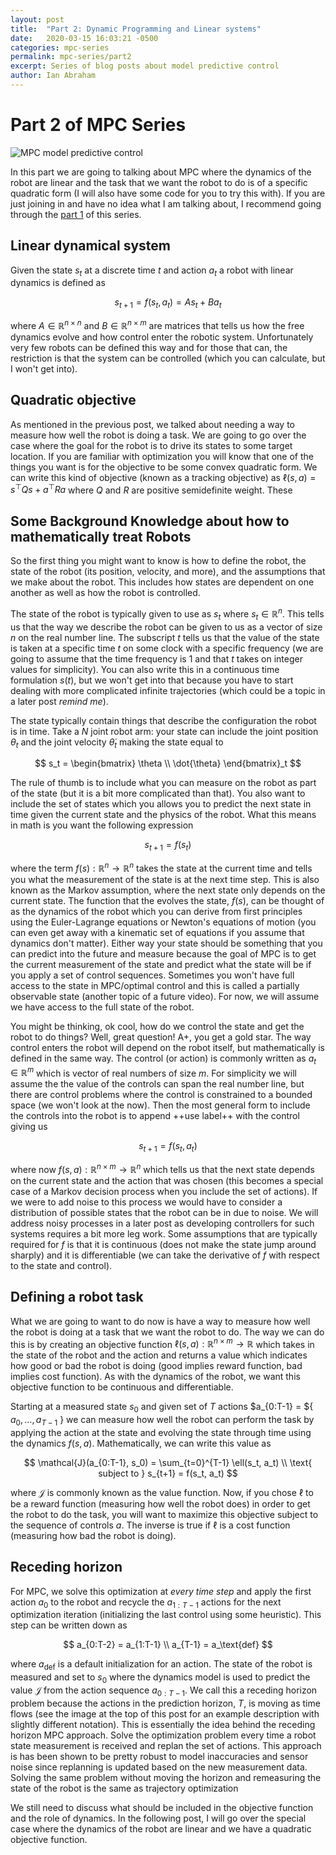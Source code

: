```yaml
---
layout: post
title:  "Part 2: Dynamic Programming and Linear systems"
date:   2020-03-15 16:03:21 -0500
categories: mpc-series
permalink: mpc-series/part2
excerpt: Series of blog posts about model predictive control
author: Ian Abraham
---
```


# Part 2 of MPC Series #
<img src="https://i.stack.imgur.com/lYqJ3.png" alt="MPC model predictive control">

In this part we are going to talking about MPC where the dynamics of the robot are linear and the task that we want the
robot to do is of a specific quadratic form (I will also have some code for you to try this with). If you are just
joining in and have no idea what I am talking about, I recommend going through the [part 1](http://i-abr.github.io/bloggy-blog/mpc-series/part1)
of this series.


## Linear dynamical system ##

Given the state $s_t$ at a discrete time $t$ and action $a_t$ a robot with linear dynamics is defined as

$$
    s_{t+1} = f(s_t, a_t) = As_t + Ba_t
$$

where $A \in \mathbb{R}^{n\times n}$ and $B \in \mathbb{R}^{n \times m}$ are matrices that tells us how the free
dynamics evolve and how control enter the robotic system. Unfortunately very few robots can be defined this way
and for those that can, the restriction is that the system can be controlled (which you can calculate, but I won't
get into).

## Quadratic objective ##

As mentioned in the previous post, we talked about needing a way to measure how well the robot is doing a task. We are
going to go over the case where the goal for the robot is to drive its states to some target location. If you are
familiar with optimization you will know that one of the things you want is for the objective to be some convex
quadratic form. We can write this kind of objective (known as a tracking objective) as $\ell(s,a)=s^\top Q s + a^\top
R a$ where $Q$ and $R$ are positive semidefinite weight. These

## Some Background Knowledge about how to mathematically treat Robots ##

So the first thing you might want to know is how to define the robot, the state of the robot (its position, velocity,
and more), and the assumptions that we make about the robot. This includes how states are dependent on one another as
well as how the robot is controlled.

The state of the robot is typically given to use as $s_t$ where $s_t \in \mathbb{R}^n$. This tells us that the way we
describe the robot can be given to us as a vector of size $n$ on the real number line. The subscript $t$ tells us that
the value of the state is taken at a specific time $t$ on some clock with a specific frequency (we are going to assume
that the time frequency is $1$ and that $t$ takes on integer values for simplicity). You can also write this in a
continuous time formulation $s(t)$, but we won't get into that because you have to start dealing with more complicated
infinite trajectories (which could be a topic in a later post *remind me*).

The state typically contain things that describe the configuration the robot is in time. Take a $N$ joint robot arm:
your state can include the joint position $\theta_t$ and the joint velocity $\dot{\theta}_t$ making the state equal to

$$
    s_t = \begin{bmatrix} \theta \\ \dot{\theta} \end{bmatrix}_t
$$  

The rule of thumb is to include what you can measure on the robot as part of the state (but it is a bit more complicated
than that). You also want to include the set of states which you allows you to predict the next state in time given the
current state and the physics of the robot. What this means in math is you want the following expression

$$
    s_{t+1} = f(s_t)
$$

where the term $f(s) : \mathbb{R}^n \to \mathbb{R}^n$ takes the state at the current time and tells you what the
measurement of the state is at the next time step. This is also known as the Markov assumption, where the next state
only depends on the current state. The function that the evolves the state, $f(s)$, can be thought of as the dynamics of
the robot which you can derive from first principles using the Euler-Lagrange equations or Newton's equations of motion
(you can even get away with a kinematic set of equations if you assume that dynamics don't matter). Either way your
state should be something that you can predict into the future and measure because the goal of MPC is to get the current
measurement of the state and predict what the state will be if you apply a set of control sequences. Sometimes you won't
have full access to the state in MPC/optimal control and this is called a partially observable state (another topic of a
future video). For now, we will assume we have access to the full state of the robot.

You might be thinking, ok cool, how do we control the state and get the robot to do things? Well, great question! A+,
you get a gold star. The way control enters the robot will depend on the robot itself, but mathematically is defined in
the same way. The control (or action) is commonly written as $a_t \in \mathbb{R}^m$ which is vector of real numbers of
size $m$. For simplicity we will assume the the value of the controls can span the real number line, but there are
control problems where the control is constrained to a bounded space (we won't look at the now). Then the most general
form to include the controls into the robot is to append ++use label++ with the control giving us

$$
    s_{t+1} = f(s_t, a_t)
$$  

where now $f(s,a) : \mathbb{R}^{n\times m} \to \mathbb{R}^n$ which tells us that the next state depends on the current
state and the action that was chosen (this becomes a special case of a Markov decision process when you include the set
of actions). If we were to add noise to this process we would have to consider a distribution of possible states that
the robot can be in due to noise. We will address noisy processes in a later post as developing controllers for such
systems requires a bit more leg work. Some assumptions that are typically required for $f$ is that it is continuous
(does not make the state jump around sharply) and it is differentiable (we can take the derivative of $f$ with respect
to the state and control).

## Defining a robot task ##

What we are going to want to do now is have a way to measure how well the robot is doing at a task that we want the
robot to do. The way we can do this is by creating an objective function $\ell (s, a) : \mathbb{R}^{n\times m} \to
\mathbb{R}$ which takes in the state of the robot and the action and returns a value which indicates how good or bad the
robot is doing (good implies reward function, bad implies cost function). As with the dynamics of the robot, we want
this objective function to be continuous and differentiable.

Starting at a measured state $s_0$ and given set of $T$ actions $a_{0:T-1} = $\{ $a_0, \ldots, a_{T-1}$ \} we can measure how well the
robot can perform the task by applying the action at the state and evolving the state through time using the dynamics
$f(s, a)$. Mathematically, we can write this value as

$$
    \mathcal{J}(a_{0:T-1}, s_0) = \sum_{t=0}^{T-1} \ell(s_t, a_t) \\ \text{ subject to } s_{t+1} = f(s_t, a_t)
$$

where $\mathcal{J}$ is commonly known as the value function. Now, if you chose $\ell$ to be a reward function (measuring
how well the robot does) in order to get the robot to do the task, you will want to maximize this objective subject to
the sequence of controls $a$. The inverse is true if $\ell$ is a cost function (measuring how bad the robot is doing).

## Receding horizon ##

For MPC, we solve this optimization at *every time step* and apply the first action $a_0$ to the robot and recycle the
$a_{1:T-1}$ actions for the next optimization iteration (initializing the last control using some heuristic). This step
can be written down as

$$
    a_{0:T-2} = a_{1:T-1} \\
    a_{T-1} = a_\text{def}
$$

where $a_\text{def}$ is a default initialization for an action. The state of the robot is measured and set to $s_0$
where the dynamics model is used to predict the value $\mathcal{J}$ from the action sequence $a_{0:T-1}$. We call this a
receding horizon problem because the actions in the prediction horizon, $T$, is moving as time flows (see the image at
the top of this post for an example description with slightly different notation). This is essentially the idea behind
the receding horizon MPC approach. Solve the optimization problem every time a robot state measurement is received and
replan the set of actions. This approach is has been shown to be pretty robust to model inaccuracies and sensor noise
since replanning is updated based on the new measurement data. Solving the same problem without moving the horizon and
remeasuring the state of the robot is the same as trajectory optimization


We still need to discuss what should be included in the objective function and the role of dynamics. In the following
post, I will go over the special case where the dynamics of the robot are linear and we have a quadratic objective function.
